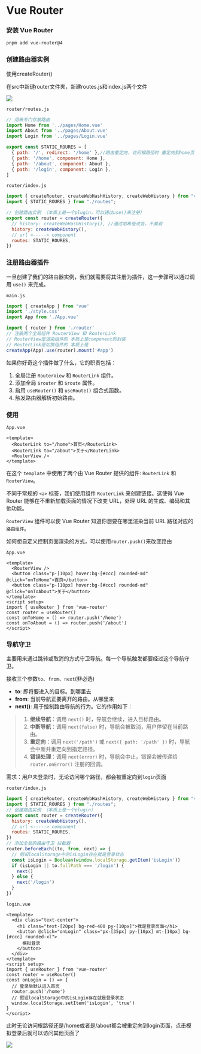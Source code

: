 # Vue Router

### 安装 Vue Router

```bash
pnpm add vue-router@4
```

### 创建路由器实例

使用createRouter()

在src中新键router文件夹，新建routes.js和index.js两个文件

<img src='./images/06/01.png'>

`router/routes.js`

```js
// 用来专门存放路由
import Home from '../pages/Home.vue'
import About from '../pages/About.vue'
import Login from '../pages/Login.vue'

export const STATIC_ROURES = [
  { path: '/', redirect: '/home' },//路由重定向，访问根路径时 重定向到home页面
  { path: '/home', component: Home },
  { path: '/about', component: About },
  { path: '/login', component: Login },
]
```

`router/index.js`

```js
import { createRouter, createWebHashHistory, createWebHistory } from "vue-router";
import { STATIC_ROURES } from "./routes";

// 创建路由实例 （本质上是一个plugin，可以通过use()来注册）
export const router = createRouter({
  // history: createWebHashHistory(), //通过哈希值改变，不美观
  history: createWebHistory(),
  // url <-----> component
  routes: STATIC_ROURES,
})
```

### 注册路由器插件

一旦创建了我们的路由器实例，我们就需要将其注册为插件，这一步骤可以通过调用 `use()` 来完成。

`main.js`

```js
import { createApp } from 'vue'
import './style.css'
import App from './App.vue'

import { router } from './router'
// 注册两个全局组件 RouterView 和 RouterLink
// RouterView是渲染组件的 本质上是component的封装
// RouterLink是切换组件的 本质上是
createApp(App).use(router).mount('#app')
```

如果你好奇这个插件做了什么，它的职责包括：

1. 全局注册 `RouterView` 和 `RouterLink` 组件。
2. 添加全局 `$router` 和 `$route` 属性。
3. 启用 `useRouter()` 和 `useRoute()` 组合式函数。
4. 触发路由器解析初始路由。

### 使用

`App.vue`

```vue
<template>
  <RouterLink to="/home">首页</RouterLink>
  <RouterLink to="/about">关于</RouterLink>
  <RouterView />
</template>
```

在这个 `template` 中使用了两个由 Vue Router 提供的组件: `RouterLink` 和 `RouterView`。

不同于常规的 `<a>` 标签，我们使用组件 `RouterLink` 来创建链接。这使得 Vue Router 能够在不重新加载页面的情况下改变 URL，处理 URL 的生成、编码和其他功能。

`RouterView` 组件可以使 Vue Router 知道你想要在哪里渲染当前 URL 路径对应的`路由组件`。

如何想自定义控制页面渲染的方式，可以使用`router.push()`来改变路由

`App.vue`

```vue
<template>
  <RouterView />
  <button class="p-[10px] hover:bg-[#ccc] rounded-md" @click="onToHome">首页</button>
  <button class="p-[10px] hover:bg-[#ccc] rounded-md" @click="onToAbout">关于</button>
</template>
<script setup>
import { useRouter } from 'vue-router'
const router = useRouter()
const onToHome = () => router.push('/home')
const onToAbout = () => router.push('/about')
</script>
```

### 导航守卫

主要用来通过跳转或取消的方式守卫导航。每一个导航触发都要经过这个导航守卫。

接收三个参数`to`、`from`、`next`(非必选)

- **to**: 即将要进入的目标。到哪里去
- **from**: 当前导航正要离开的路由。从哪里来
- **next()**: 用于控制路由导航的行为。它的作用如下：

> 1. **继续导航**：调用 `next()` 时，导航会继续，进入目标路由。
> 2. **中断导航**：调用 `next(false)` 时，导航会被取消，用户停留在当前路由。
> 3. **重定向**：调用 `next('/path')` 或 `next({ path: '/path' })` 时，导航会中断并重定向到指定路径。
> 4. **错误处理**：调用 `next(error)` 时，导航会中止，错误会被传递给 `router.onError()` 注册的回调。

需求：用户未登录时，无论访问哪个路径，都会被重定向到`login`页面

`router/index.js`

```js
import { createRouter, createWebHashHistory, createWebHistory } from "vue-router";
import { STATIC_ROURES } from "./routes";
// 创建路由实例 （本质上是一个plugin）
export const router = createRouter({
  history: createWebHistory(),
  // url <-----> component
  routes: STATIC_ROURES,
})
// 添加全局的路由守卫 拦截器
router.beforeEach((to, from, next) => {
  // 假设localStorage中的isLogin存在就是登录状态
  const isLogin = Boolean(window.localStorage.getItem('isLogin'))
  if (isLogin || to.fullPath === '/login') {
    next()
  } else {
    next('/login')
  }
})
```

`login.vue`

```vue
<template>
  <div class="text-center">
    <h1 class="text-[20px] bg-red-400 py-[10px]">我是登录页面</h1>
    <button @click="onLogin" class="px-[35px] py-[10px] mt-[10px] bg-[#ccc] rounded-xl">
      模拟登录
    </button>
  </div>
</template>
<script setup>
import { useRouter } from 'vue-router'
const router = useRouter()
const onLogin = () => {
  // 登录后默认进入首页
  router.push('/home')
  // 假设localStorage中的isLogin存在就是登录状态
  window.localStorage.setItem('isLogin', 'true')
}
</script>
```

此时无论访问根路径还是/home或者是/about都会被重定向到login页面，点击模拟登录后就可以访问其他页面了

<img src='./images/06/02.png'>

























